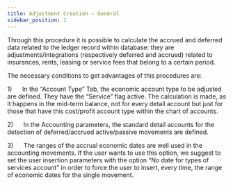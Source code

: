 ```yaml
---
title: Adjustment Creation – General
sidebar_position: 1
---
```


Through this procedure it is possible to calculate the accrued and deferred data related to the ledger record within database: they are adjustments/integrations (respectively deferred and accrued) related to insurances, rents, leasing or service fees that belong to a certain period.

The necessary conditions to get advantages of this procedures are:

1)      In the “Account Type” Tab, the economic account type to be adjusted are defined. They have the “Service” flag active. The calculation is made, as it happens in the mid-term balance, not for every detail account but just for those that have this cost/profit account type within the chart of accounts.

2)      In the Accounting parameters, the standard detail accounts for the detection of deferred/accrued active/passive movements are defined.

3)      The ranges of the accrual economic dates are well used in the accounting movements. If the user wants to use this option, we suggest to set the user insertion parameters with the option “No date for types of services account” in order to force the user to insert, every time, the range of economic dates for the single movement.






